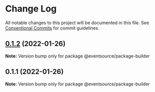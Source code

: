 # Change Log

All notable changes to this project will be documented in this file.
See [Conventional Commits](https://conventionalcommits.org) for commit guidelines.

## [0.1.2](https://github.com/thomasvargiu/eventsource-ts/compare/@eventsource/package-builder@0.1.1...@eventsource/package-builder@0.1.2) (2022-01-26)

**Note:** Version bump only for package @eventsource/package-builder





## 0.1.1 (2022-01-26)

**Note:** Version bump only for package @eventsource/package-builder
